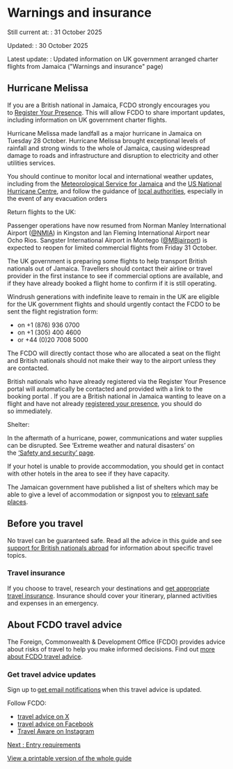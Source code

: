 # Warnings and insurance

Still current at:
:   31 October 2025

Updated:
:   30 October 2025

Latest update:
:   Updated information on UK government arranged charter flights from Jamaica ("Warnings and insurance" page)

## Hurricane Melissa

If you are a British national in Jamaica, FCDO strongly encourages you to [Register Your Presence](https://www.register.service.csd.fcdo.gov.uk/jamaica-20251028/tell-the-uk-government-youre-in-jamaica). This will allow FCDO to share important updates, including information on UK government charter flights.

Hurricane Melissa made landfall as a major hurricane in Jamaica on Tuesday 28 October. Hurricane Melissa brought exceptional levels of rainfall and strong winds to the whole of Jamaica, causing widespread damage to roads and infrastructure and disruption to electricity and other utilities services.

You should continue to monitor local and international weather updates, including from the [Meteorological Service for Jamaica](https://metservice.gov.jm/) and the [US National Hurricane Centre](https://www.nhc.noaa.gov/), and follow the guidance of [local authorities](https://jis.gov.jm/news/), especially in the event of any evacuation orders

Return flights to the UK:

Passenger operations have now resumed from Norman Manley International Airport ([@NMIA](https://eur03.safelinks.protection.outlook.com/?url=https%3A%2F%2Fx.com%2FNMIA_Airport%3Ft%3DYwsCRXzhGRoDxM-jVJJenA%26s%3D08&data=05%7C02%7Cresponse%40fcdo.gov.uk%7C29e4aacb6ef1449b1bbc08de180763a0%7Cd3a2d0d37cc84f52bbf985bd43d94279%7C0%7C0%7C638974617229902337%7CUnknown%7CTWFpbGZsb3d8eyJFbXB0eU1hcGkiOnRydWUsIlYiOiIwLjAuMDAwMCIsIlAiOiJXaW4zMiIsIkFOIjoiTWFpbCIsIldUIjoyfQ%3D%3D%7C0%7C%7C%7C&sdata=iEKKMnuW3x8MoZQ4f4qZY6zsfKKaqseuZFLL0qoXU5I%3D&reserved=0)) in Kingston and Ian Fleming International Airport near Ocho Rios. Sangster International Airport in Montego ([@MBjairport](https://eur03.safelinks.protection.outlook.com/?url=https%3A%2F%2Fx.com%2FMBJAIRPORT%3Fref_src%3Dtwsrc%255Egoogle%257Ctwcamp%255Eserp%257Ctwgr%255Eauthor&data=05%7C02%7Cresponse%40fcdo.gov.uk%7C29e4aacb6ef1449b1bbc08de180763a0%7Cd3a2d0d37cc84f52bbf985bd43d94279%7C0%7C0%7C638974617229916994%7CUnknown%7CTWFpbGZsb3d8eyJFbXB0eU1hcGkiOnRydWUsIlYiOiIwLjAuMDAwMCIsIlAiOiJXaW4zMiIsIkFOIjoiTWFpbCIsIldUIjoyfQ%3D%3D%7C0%7C%7C%7C&sdata=%2BEqS1Ox1wp%2F2H%2FP814uPvw5Qd4ZkBU1sqUUX6NDkkOY%3D&reserved=0)) is expected to reopen for limited commercial flights from Friday 31 October.

The UK government is preparing some flights to help transport British nationals out of Jamaica. Travellers should contact their airline or travel provider in the first instance to see if commercial options are available, and if they have already booked a flight home to confirm if it is still operating.

Windrush generations with indefinite leave to remain in the UK are eligible for the UK government flights and should urgently contact the FCDO to be sent the flight registration form:

* on +1 (876) 936 0700
* on +1 (305) 400 4600
* or +44 (0)20 7008 5000

The FCDO will directly contact those who are allocated a seat on the flight and British nationals should not make their way to the airport unless they are contacted.

British nationals who have already registered via the Register Your Presence portal will automatically be contacted and provided with a link to the booking portal . If you are a British national in Jamaica wanting to leave on a flight and have not already [registered your presence](https://www.register.service.csd.fcdo.gov.uk/jamaica-20251028/tell-the-uk-government-youre-in-jamaica), you should do so immediately.

Shelter:

In the aftermath of a hurricane, power, communications and water supplies can be disrupted. See ‘Extreme weather and natural disasters’ on the [‘Safety and security’ page](https://www.gov.uk/foreign-travel-advice/jamaica/safety-and-security).

If your hotel is unable to provide accommodation, you should get in contact with other hotels in the area to see if they have capacity.

The Jamaican government have published a list of shelters which may be able to give a level of accommodation or signpost you to [relevant safe places](https://www.odpem.org.jm/shelters/?shelter_parish_field=st.+james#).

## Before you travel

No travel can be guaranteed safe. Read all the advice in this guide and see [support for British nationals abroad](https://www.gov.uk/government/collections/support-for-british-nationals-abroad) for information about specific travel topics.

### Travel insurance

If you choose to travel, research your destinations and [get appropriate travel insurance](https://www.gov.uk/guidance/foreign-travel-insurance). Insurance should cover your itinerary, planned activities and expenses in an emergency.

## About FCDO travel advice

The Foreign, Commonwealth & Development Office (FCDO) provides advice about risks of travel to help you make informed decisions. Find out [more about FCDO travel advice](https://www.gov.uk/guidance/about-foreign-commonwealth-development-office-travel-advice).

### Get travel advice updates

Sign up to [get email notifications](https://www.gov.uk/foreign-travel-advice/jamaica/email-signup) when this travel advice is updated.

Follow FCDO:

* [travel advice on X](https://x.com/fcdotravelgovuk)
* [travel advice on Facebook](https://www.facebook.com/FCDOTravel/)
* [Travel Aware on Instagram](https://www.instagram.com/accounts/login/?next=https%3A%2F%2Fwww.instagram.com%2Ftravelaware%2F&is_from_rle)

[Next
:
Entry requirements](/foreign-travel-advice/jamaica/entry-requirements)

[View a printable version of the whole guide](/foreign-travel-advice/jamaica/print)